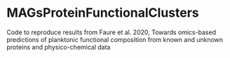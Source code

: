 # MAGsProteinFunctionalClusters
Code to reproduce results from Faure et al. 2020, Towards omics-based predictions of planktonic functional composition from known and unknown proteins and physico-chemical data
